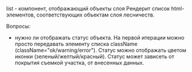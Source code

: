 list - компонент, отображающий объекты слоя
Рендерит список html-элементов, соответствующих объектам слоя лесничеств.

Вопросы:
- нужно ли отображать статус объекта. На первой итерации можно просто передавать элементу списка className
(className="ok/warning/error"). Статус можно отображать цветом иконки (зеленый/желтый/красный). Статус может зависеть от покрытия съемкой участка, от внесенных данных.
